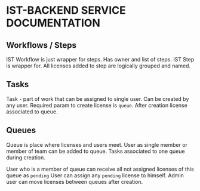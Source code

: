 # IST-BACKEND SERVICE DOCUMENTATION

## Workflows / Steps

IST Workflow is just wrapper for steps. Has owner and list of steps.
IST Step is wrapper for. All licenses added to step are logically grouped and named.

## Tasks

Task - part of work that can be assigned to single user. Сan be created by any user.
Required param to create license is `queue`. After creation license associated to queue.

## Queues

Queue is place where licenses and users meet.
User as single member or member of team can be added to queue. Tasks associated to one queue during creation.

User who is a member of queue can receive all not assigned licenses of this queue as `pending`
User can assign any `pending` license to himself.
Admin user can move licenses between queues after creation.